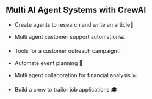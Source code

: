 ## Multi AI Agent Systems with CrewAI  

- Create agents to research and write an article🔮

- Multi agent customer support automation💻

- Tools for a customer outreach campaign💡

- Automate event planning 🎉 

- Mutli agent collaboration for financial analysis 📊 

- Build a crew to trailor job applications 🎓



